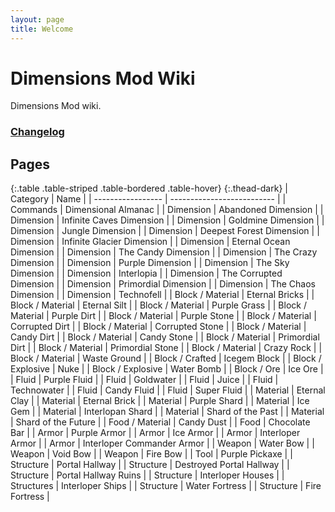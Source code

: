 ```yaml
---
layout: page
title: Welcome
---
```


# Dimensions Mod Wiki

Dimensions Mod wiki.

### [Changelog](changelog)

## Pages
{:.table .table-striped .table-bordered .table-hover}
{:.thead-dark}
| Category          | Name                       |
| ----------------- | -------------------------- |
| Commands          | Dimensional Almanac        |
| Dimension         | Abandoned Dimension        |
| Dimension         | Infinite Caves Dimension   |
| Dimension         | Goldmine Dimension         |
| Dimension         | Jungle Dimension           |
| Dimension         | Deepest Forest Dimension   |
| Dimension         | Infinite Glacier Dimension |
| Dimension         | Eternal Ocean Dimension    |
| Dimension         | The Candy Dimension        |
| Dimension         | The Crazy Dimension        |
| Dimension         | Purple Dimension           |
| Dimension         | The Sky Dimension          |
| Dimension         | Interlopia                 |
| Dimension         | The Corrupted Dimension    |
| Dimension         | Primordial Dimension       |
| Dimension         | The Chaos Dimension        |
| Dimension         | Technofell                 |
| Block / Material  | Eternal Bricks             |
| Block / Material  | Eternal Silt               |
| Block / Material  | Purple Grass               |
| Block / Material  | Purple Dirt                |
| Block / Material  | Purple Stone               |
| Block / Material  | Corrupted Dirt             |
| Block / Material  | Corrupted Stone            |
| Block / Material  | Candy Dirt                 |
| Block / Material  | Candy Stone                |
| Block / Material  | Primordial Dirt            |
| Block / Material  | Primordial Stone           |
| Block / Material  | Crazy Rock                 |
| Block / Material  | Waste Ground               |
| Block / Crafted   | Icegem Block               |
| Block / Explosive | Nuke                       |
| Block / Explosive | Water Bomb                 |
| Block / Ore       | Ice Ore                    |
| Fluid             | Purple Fluid               |
| Fluid             | Goldwater                  |
| Fluid             | Juice                      |
| Fluid             | Technowater                |
| Fluid             | Candy Fluid                |
| Fluid             | Super Fluid                |
| Material          | Eternal Clay               |
| Material          | Eternal Brick              |
| Material          | Purple Shard               |
| Material          | Ice Gem                    |
| Material          | Interlopan Shard           |
| Material          | Shard of the Past          |
| Material          | Shard of the Future        |
| Food / Material   | Candy Dust                 |
| Food              | Chocolate Bar              |
| Armor             | Purple Armor               |
| Armor             | Ice Armor                  |
| Armor             | Interloper Armor           |
| Armor             | Interloper Commander Armor |
| Weapon            | Water Bow                  |
| Weapon            | Void Bow                   |
| Weapon            | Fire Bow                   |
| Tool              | Purple Pickaxe             |
| Structure         | Portal Hallway             |
| Structure         | Destroyed Portal Hallway   |
| Structure         | Portal Hallway Ruins       |
| Structure         | Interloper Houses          |
| Structures        | Interloper Ships           |
| Structure         | Water Fortress             |
| Structure         | Fire Fortress              |
